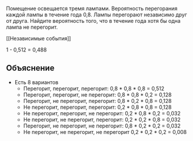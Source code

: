 Помещение освещается тремя лампами. Вероятность перегорания каждой лампы в течение года 0,8. Лампы перегорают независимо друг от друга. Найдите вероятность того, что в течение года хотя бы одна лампа не перегорит.

[[Независимые события]]

1 - 0,512 = 0,488 
## Объяснение
- Есть 8 вариантов
	- Перегорит, перегорит, перегорит: 0,8 * 0,8 * 0,8 = 0,512
	- Перегорит, перегорит, не перегорит: 0,8 * 0,8 * 0,2 = 0,128
	- Перегорит, не перегорит, перегорит: 0,8 * 0,2 * 0,8 = 0,128
	- Не перегорит, перегорит, перегорит: 0,2 * 0,8 * 0,8 = 0,128
	- Не перегорит, перегорит, не перегорит: 0,2 * 0,8 * 0,2 = 0,032
	- Не перегорит, не перегорит, перегорит: 0,2 * 0,2 * 0,8 = 0,032
	- Перегорит, не перегорит, не перегорит: 0,8 * 0,2 * 0,2 = 0,032
	- Не перегорит, не перегорит, не перегорит 0,2 * 0,2 * 0,2 = 0,008